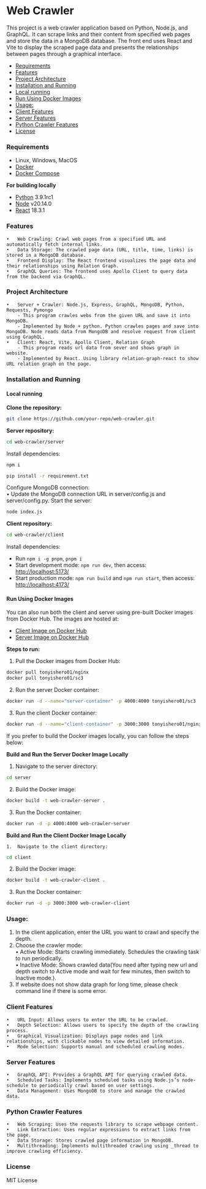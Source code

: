 # Web Crawler
This project is a web crawler application based on Python, Node.js, and GraphQL. It can scrape links and their content from specified web pages and store the data in a MongoDB database. The front end uses React and Vite to display the scraped page data and presents the relationships between pages through a graphical interface.

- [Requirements](#requirements)
- [Features](#features)
- [Project Architecture](#project-architecture)
- [Installation and Running](#installation-and-running)
- [Local running](#local-running)
- [Run Using Docker Images](#run-using-docker-images)
- [Usage:](#usage)
- [Client Features](#client-features)
- [Server Features](#server-features)
- [Python Crawler Features](#python-crawler-features)
- [License](#license)

### Requirements
- Linux, Windows, MacOS
- [Docker](https://www.docker.com/)
- [Docker Compose](https://docs.docker.com/compose/)

**For building locally**

- [Python](https://www.python.org/) 3.9.1rc1
- [Node](https://nodejs.org/en) v20.14.0
- [React](https://react.dev/) 18.3.1


### Features

	•	Web Crawling: Crawl web pages from a specified URL and automatically fetch internal links.
	•	Data Storage: The crawled page data (URL, title, time, links) is stored in a MongoDB database.
	•	Frontend Display: The React frontend visualizes the page data and their relationships using Relation Graph.
	•	GraphQL Queries: The frontend uses Apollo Client to query data from the backend via GraphQL.

### Project Architecture

    •	Server + Crawler: Node.js, Express, GraphQL, MongoDB, Python, Requests, Pymongo
        - This program crawles webs from the given URL and save it into MongoDB.
        - Implemented by Node + python. Python crawles pages and save into MongoDB. Node reads data from MongoDB and resolve request from client using GraphQL.
	•	Client: React, Vite, Apollo Client, Relation Graph
        - This program reads url data from sever and shows graph in website.    
        - Implemented by React. Using library relation-graph-react to show URL relation graph on the page. 
	
### Installation and Running
#### Local running
**Clone the repository:**
```bash
git clone https://github.com/your-repo/web-crawler.git
```
**Server repository:**
```bash
cd web-crawler/server
```
Install dependencies:
```bash
npm i
```
```bash
pip install -r requirement.txt
```
Configure MongoDB connection:   
•	Update the MongoDB connection URL in server/config.js and server/config.py.
Start the server:
```bash
node index.js
```
**Client repository:**
```bash
cd web-crawler/client
```
Install dependencies:
- Run ```npm i -g pnpm```, ```pnpm i```
- Start development mode: ```npm run dev```, then access: [http://localhost:5173/](http://localhost:5173/)
- Start production mode: ```npm run build``` and ```npm run start```, then access: [http://localhost:4173/](http://localhost:4173/)

#### Run Using Docker Images

You can also run both the client and server using pre-built Docker images from Docker Hub. The images are hosted at:
- [Client Image on Docker Hub](https://hub.docker.com/repository/docker/tonyishero01/nginx/general)
- [Server Image on Docker Hub](https://hub.docker.com/repository/docker/tonyishero01/sc3/general)

**Steps to run:**

  1.	Pull the Docker images from Docker Hub:
  ```bash
  docker pull tonyishero01/nginx
  docker pull tonyishero01/sc3
  ```
  2.	Run the server Docker container:
  ```bash
  docker run -d --name="server-container" -p 4000:4000 tonyishero01/sc3
  ```
  3.	Run the client Docker container:
  ```bash
  docker run -d --name="client-container" -p 3000:3000 tonyishero01/nginx
  ```
If you prefer to build the Docker images locally, you can follow the steps below:   

**Build and Run the Server Docker Image Locally**
  1.	Navigate to the server directory:
  ```bash
  cd server
  ```
  2.	Build the Docker image:
  ```bash
  docker build -t web-crawler-server .
  ```
  3.	Run the Docker container:
  ```bash
  docker run -d -p 4000:4000 web-crawler-server
  ```

**Build and Run the Client Docker Image Locally**

	1.	Navigate to the client directory:
  ```bash
  cd client
  ```
  2.	Build the Docker image:
  ```bash
  docker build -t web-crawler-client .
  ```
  3.	Run the Docker container:
  ```bash
  docker run -d -p 3000:3000 web-crawler-client
  ```



### Usage:
1. In the client application, enter the URL you want to crawl and specify the depth.   
2. Choose the crawler mode:   
	•	Active Mode: Starts crawling immediately. Schedules the crawling task to run periodically.   
	•	Inactive Mode: Shows crawled data(You need after typing new url and depth switch to Active mode and wait for few minutes, then switch to Inactive mode.).
3. If website does not show data graph for long time, please check command line if there is some error.   

### Client Features

	•	URL Input: Allows users to enter the URL to be crawled.
	•	Depth Selection: Allows users to specify the depth of the crawling process.
	•	Graphical Visualization: Displays page nodes and link relationships, with clickable nodes to view detailed information.
	•	Mode Selection: Supports manual and scheduled crawling modes.

### Server Features

	•	GraphQL API: Provides a GraphQL API for querying crawled data.
	•	Scheduled Tasks: Implements scheduled tasks using Node.js’s node-schedule to periodically crawl based on user settings.
	•	Data Management: Uses MongoDB to store and manage the crawled data.

### Python Crawler Features

	•	Web Scraping: Uses the requests library to scrape webpage content.
	•	Link Extraction: Uses regular expressions to extract links from the page.
	•	Data Storage: Stores crawled page information in MongoDB.
	•	Multithreading: Implements multithreaded crawling using _thread to improve crawling efficiency.

### License

MIT License
